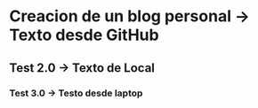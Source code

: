 # Creacion de un blog personal -> Texto desde GitHub
## Test 2.0 -> Texto de Local
### Test 3.0 -> Testo desde laptop
